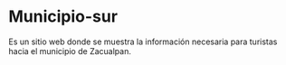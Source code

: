 # Municipio-sur
Es un sitio web donde se muestra la información necesaria para turistas hacia el municipio de Zacualpan.
